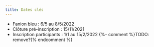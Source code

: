 ```yaml
---
title: Dates clés
---
```

- Fanion bleu : 6/5 au 8/5/2022
- Clôture pré-inscription : 15/11/2021
- Inscription participants : 1/1 au 15/2/2022 {%- comment %}TODO: remove?{% endcomment %}
